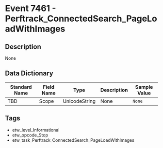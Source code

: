 # Event 7461 - Perftrack_ConnectedSearch_PageLoadWithImages

## Description
None

## Data Dictionary
|Standard Name|Field Name|Type|Description|Sample Value|
|---|---|---|---|---|
|TBD|Scope|UnicodeString|None|`None`|

## Tags
* etw_level_Informational
* etw_opcode_Stop
* etw_task_Perftrack_ConnectedSearch_PageLoadWithImages